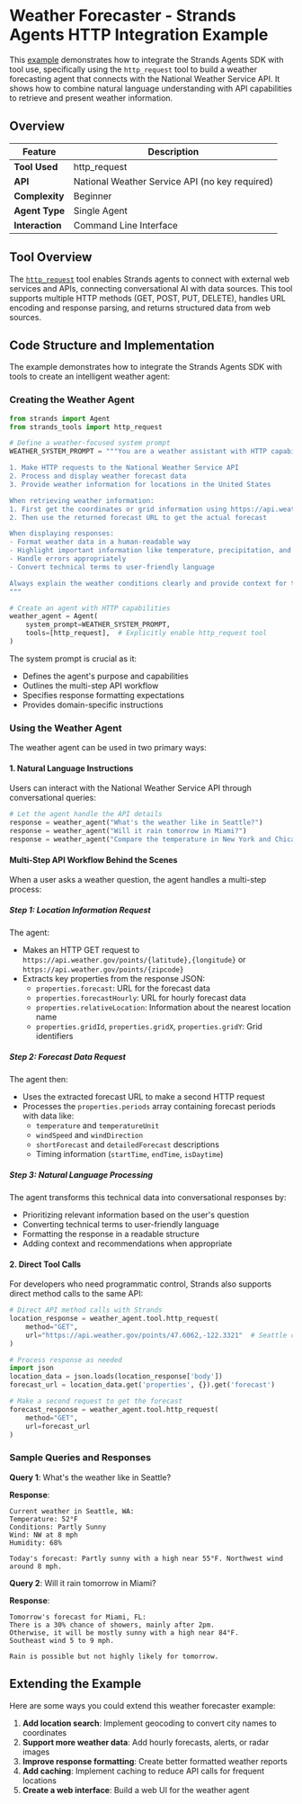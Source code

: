 # Weather Forecaster - Strands Agents HTTP Integration Example

This [example](https://github.com/strand-agents/docs/blob/main/docs/examples/python/weather_forecaster.py) demonstrates how to integrate the Strands Agents SDK with tool use, specifically using the `http_request` tool to build a weather forecasting agent that connects with the National Weather Service API. It shows how to combine natural language understanding with API capabilities to retrieve and present weather information.

## Overview

| Feature            | Description                            |
| ------------------ | -------------------------------------- |
| **Tool Used**      | http_request                           |
| **API**            | National Weather Service API (no key required) |
| **Complexity**     | Beginner                               |
| **Agent Type**     | Single Agent                           |
| **Interaction**    | Command Line Interface                 |

## Tool Overview

The [`http_request`](https://github.com/strands-agents/tools/blob/main/src/strands_tools/http_request.py) tool enables Strands agents to connect with external web services and APIs, connecting conversational AI with data sources. This tool supports multiple HTTP methods (GET, POST, PUT, DELETE), handles URL encoding and response parsing, and returns structured data from web sources.

## Code Structure and Implementation

The example demonstrates how to integrate the Strands Agents SDK with tools to create an intelligent weather agent:

### Creating the Weather Agent

```python
from strands import Agent
from strands_tools import http_request

# Define a weather-focused system prompt
WEATHER_SYSTEM_PROMPT = """You are a weather assistant with HTTP capabilities. You can:

1. Make HTTP requests to the National Weather Service API
2. Process and display weather forecast data
3. Provide weather information for locations in the United States

When retrieving weather information:
1. First get the coordinates or grid information using https://api.weather.gov/points/{latitude},{longitude} or https://api.weather.gov/points/{zipcode}
2. Then use the returned forecast URL to get the actual forecast

When displaying responses:
- Format weather data in a human-readable way
- Highlight important information like temperature, precipitation, and alerts
- Handle errors appropriately
- Convert technical terms to user-friendly language

Always explain the weather conditions clearly and provide context for the forecast.
"""

# Create an agent with HTTP capabilities
weather_agent = Agent(
    system_prompt=WEATHER_SYSTEM_PROMPT,
    tools=[http_request],  # Explicitly enable http_request tool
)
```

The system prompt is crucial as it:

- Defines the agent's purpose and capabilities
- Outlines the multi-step API workflow
- Specifies response formatting expectations
- Provides domain-specific instructions

### Using the Weather Agent

The weather agent can be used in two primary ways:

#### 1. Natural Language Instructions

Users can interact with the National Weather Service API through conversational queries:

```python
# Let the agent handle the API details
response = weather_agent("What's the weather like in Seattle?")
response = weather_agent("Will it rain tomorrow in Miami?")
response = weather_agent("Compare the temperature in New York and Chicago this weekend")
```

#### Multi-Step API Workflow Behind the Scenes

When a user asks a weather question, the agent handles a multi-step process:

##### Step 1: Location Information Request
The agent:

- Makes an HTTP GET request to `https://api.weather.gov/points/{latitude},{longitude}` or `https://api.weather.gov/points/{zipcode}`
- Extracts key properties from the response JSON:
  - `properties.forecast`: URL for the forecast data
  - `properties.forecastHourly`: URL for hourly forecast data
  - `properties.relativeLocation`: Information about the nearest location name
  - `properties.gridId`, `properties.gridX`, `properties.gridY`: Grid identifiers

##### Step 2: Forecast Data Request
The agent then:

- Uses the extracted forecast URL to make a second HTTP request
- Processes the `properties.periods` array containing forecast periods with data like:
  - `temperature` and `temperatureUnit`
  - `windSpeed` and `windDirection`
  - `shortForecast` and `detailedForecast` descriptions
  - Timing information (`startTime`, `endTime`, `isDaytime`)

##### Step 3: Natural Language Processing
The agent transforms this technical data into conversational responses by:

- Prioritizing relevant information based on the user's question
- Converting technical terms to user-friendly language
- Formatting the response in a readable structure
- Adding context and recommendations when appropriate


#### 2. Direct Tool Calls

For developers who need programmatic control, Strands also supports direct method calls to the same API:

```python
# Direct API method calls with Strands
location_response = weather_agent.tool.http_request(
    method="GET",
    url="https://api.weather.gov/points/47.6062,-122.3321"  # Seattle coordinates
)

# Process response as needed
import json
location_data = json.loads(location_response['body'])
forecast_url = location_data.get('properties', {}).get('forecast')

# Make a second request to get the forecast
forecast_response = weather_agent.tool.http_request(
    method="GET",
    url=forecast_url
)
```
### Sample Queries and Responses

**Query 1**: What's the weather like in Seattle?

**Response**:
```
Current weather in Seattle, WA:
Temperature: 52°F
Conditions: Partly Sunny
Wind: NW at 8 mph
Humidity: 68%

Today's forecast: Partly sunny with a high near 55°F. Northwest wind around 8 mph.
```

**Query 2**: Will it rain tomorrow in Miami?

**Response**:
```
Tomorrow's forecast for Miami, FL:
There is a 30% chance of showers, mainly after 2pm.
Otherwise, it will be mostly sunny with a high near 84°F.
Southeast wind 5 to 9 mph.

Rain is possible but not highly likely for tomorrow.
```

## Extending the Example

Here are some ways you could extend this weather forecaster example:

1. **Add location search**: Implement geocoding to convert city names to coordinates
2. **Support more weather data**: Add hourly forecasts, alerts, or radar images
3. **Improve response formatting**: Create better formatted weather reports
4. **Add caching**: Implement caching to reduce API calls for frequent locations
5. **Create a web interface**: Build a web UI for the weather agent
